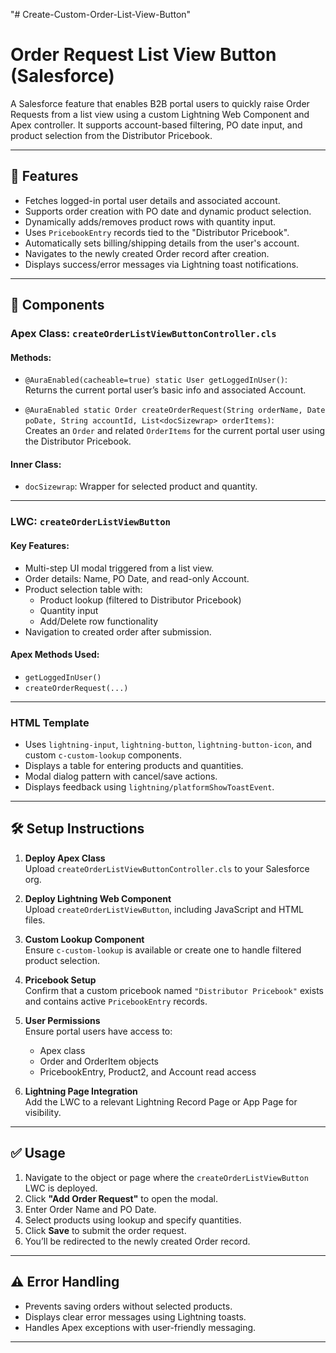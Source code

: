 "# Create-Custom-Order-List-View-Button" 
# Order Request List View Button (Salesforce)

A Salesforce feature that enables B2B portal users to quickly raise Order Requests from a list view using a custom Lightning Web Component and Apex controller. It supports account-based filtering, PO date input, and product selection from the Distributor Pricebook.

---

## 🚀 Features

- Fetches logged-in portal user details and associated account.
- Supports order creation with PO date and dynamic product selection.
- Dynamically adds/removes product rows with quantity input.
- Uses `PricebookEntry` records tied to the "Distributor Pricebook".
- Automatically sets billing/shipping details from the user's account.
- Navigates to the newly created Order record after creation.
- Displays success/error messages via Lightning toast notifications.

---

## 📂 Components

### Apex Class: `createOrderListViewButtonController.cls`

#### Methods:
- `@AuraEnabled(cacheable=true) static User getLoggedInUser()`:  
  Returns the current portal user’s basic info and associated Account.

- `@AuraEnabled static Order createOrderRequest(String orderName, Date poDate, String accountId, List<docSizewrap> orderItems)`:  
  Creates an `Order` and related `OrderItems` for the current portal user using the Distributor Pricebook.

#### Inner Class:
- `docSizewrap`: Wrapper for selected product and quantity.

---

### LWC: `createOrderListViewButton`

#### Key Features:
- Multi-step UI modal triggered from a list view.
- Order details: Name, PO Date, and read-only Account.
- Product selection table with:
  - Product lookup (filtered to Distributor Pricebook)
  - Quantity input
  - Add/Delete row functionality
- Navigation to created order after submission.

#### Apex Methods Used:
- `getLoggedInUser()`
- `createOrderRequest(...)`

---

### HTML Template

- Uses `lightning-input`, `lightning-button`, `lightning-button-icon`, and custom `c-custom-lookup` components.
- Displays a table for entering products and quantities.
- Modal dialog pattern with cancel/save actions.
- Displays feedback using `lightning/platformShowToastEvent`.

---

## 🛠 Setup Instructions

1. **Deploy Apex Class**  
   Upload `createOrderListViewButtonController.cls` to your Salesforce org.

2. **Deploy Lightning Web Component**  
   Upload `createOrderListViewButton`, including JavaScript and HTML files.

3. **Custom Lookup Component**  
   Ensure `c-custom-lookup` is available or create one to handle filtered product selection.

4. **Pricebook Setup**  
   Confirm that a custom pricebook named `"Distributor Pricebook"` exists and contains active `PricebookEntry` records.

5. **User Permissions**  
   Ensure portal users have access to:
   - Apex class
   - Order and OrderItem objects
   - PricebookEntry, Product2, and Account read access

6. **Lightning Page Integration**  
   Add the LWC to a relevant Lightning Record Page or App Page for visibility.

---

## ✅ Usage

1. Navigate to the object or page where the `createOrderListViewButton` LWC is deployed.
2. Click **"Add Order Request"** to open the modal.
3. Enter Order Name and PO Date.
4. Select products using lookup and specify quantities.
5. Click **Save** to submit the order request.
6. You’ll be redirected to the newly created Order record.

---

## ⚠️ Error Handling

- Prevents saving orders without selected products.
- Displays clear error messages using Lightning toasts.
- Handles Apex exceptions with user-friendly messaging.

---

